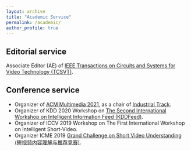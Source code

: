 ```yaml
---
layout: archive
title: "Academic Service"
permalink: /academic/
author_profile: true
---
```


## Editorial service

Associate Editor (AE) of [IEEE Transactions on Circuits and Systems for Video Technology (TCSVT)](https://ieee-cas.org/pubs/tcsvt).

## Conference service

- Organizer of [ACM Multimedia 2021](https://2021.acmmm.org/), as a chair of [Industrial Track](https://2021.acmmm.org/industrial-track-proposal).
- Organizer of KDD 2020 Workshop on [The Second International Workshop on Intelligent Information Feed (KDDFeed)](https://www.aminer.cn/kddfeed2020).
- Organizer of ICCV 2019 Workshop on The First International Workshop on Intelligent Short-Video.
- Organizer ICME 2019 [Grand Challenge on Short Video Understanding (短视频内容理解与推荐竞赛)](https://www.biendata.xyz/competition/icmechallenge2019/).
